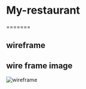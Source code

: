 # My-restaurant

=======
## wireframe
## wire frame image

![wireframe](C:\Users\dell\Downloads\resturant-wireframe_page-0001.png)


